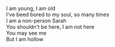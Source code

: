 I am young, I am old  
I've beed bored to my soul, so many times  
I am a non-person Sarah  
You shouldn't be here, I am not here  
You may see me  
But I am hollow
